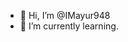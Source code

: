 - 👋 Hi, I’m @IMayur948
- 🌱 I’m currently learning.


<!---
- 💞️ I’m looking to collaborate on 
- 📫 How to reach me ...
master948fb/master948fb is a ✨ special ✨ repository because its `README.md` (this file) appears on your GitHub profile.
You can click the Preview link to take a look at your changes.
--->
